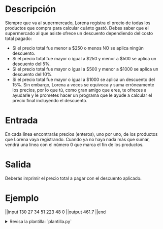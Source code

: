 # Descripción

Siempre que va al supermercado, Lorena registra el precio de todas los productos que compra para calcular cuánto gastó.
Debes saber que el supermercado al que asiste ofrece un descuento dependiendo del costo total pagado:

- Si el precio total fue menor a \$250 o menos NO se aplica ningún descuento.
- Si el precio total fue mayor o igual a \$250 y menor a \$500 se aplica un descuento del 5%.
- Si el precio total fue mayor o igual a \$500 y menor a \$1000 se aplica un descuento del 10%.
- Si el precio total fue mayor o igual a \$1000 se aplica un descuento del 15%.
  Sin embargo, Lorena a veces se equivoca y suma erróneamente los precios, por lo que tú, como gran amigo que eres, te ofreces a ayudarle y le prometes hacer un programa que le ayude a calcular el precio final incluyendo el descuento.

# Entrada

En cada línea encontrarás precios (enteros), uno por uno, de los productos que Lorena vaya registrando. Cuando ya no haya nada más que sumar, vendrá una línea con el número 0 que marca el fin de los productos.

# Salida

Deberás imprimir el precio total a pagar con el descuento aplicado.

# Ejemplo

||input
130
27
34
51
223
48
0
||output
461.7
||end

<details>
<summary>Revisa la plantilla: `plantilla.py`</summary>

{{plantilla.py}}

</details>
